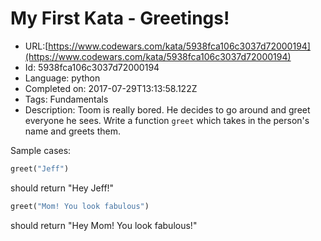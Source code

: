 # My First Kata - Greetings!

 - URL:[https://www.codewars.com/kata/5938fca106c3037d72000194](https://www.codewars.com/kata/5938fca106c3037d72000194)
 - Id: 5938fca106c3037d72000194
 - Language: python
 - Completed on: 2017-07-29T13:13:58.122Z
 - Tags: Fundamentals
 - Description:
Toom is really bored. He decides to go around and greet everyone he sees. Write a function ```greet``` which takes in the person's name and greets them.

Sample cases:
```python
greet("Jeff")
```
should return "Hey Jeff!"
```python
greet("Mom! You look fabulous")
```
should return "Hey Mom! You look fabulous!"
